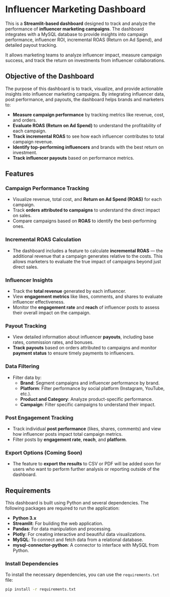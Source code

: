 # Influencer Marketing Dashboard

This is a **Streamlit-based dashboard** designed to track and analyze the performance of **influencer marketing campaigns**. The dashboard integrates with a MySQL database to provide insights into campaign performance, influencer ROI, incremental ROAS (Return on Ad Spend), and detailed payout tracking.

It allows marketing teams to analyze influencer impact, measure campaign success, and track the return on investments from influencer collaborations.

## **Objective of the Dashboard**

The purpose of this dashboard is to track, visualize, and provide actionable insights into influencer marketing campaigns. By integrating influencer data, post performance, and payouts, the dashboard helps brands and marketers to:
- **Measure campaign performance** by tracking metrics like revenue, cost, and orders.
- **Evaluate ROAS (Return on Ad Spend)** to understand the profitability of each campaign.
- **Track incremental ROAS** to see how each influencer contributes to total campaign revenue.
- **Identify top-performing influencers** and brands with the best return on investment.
- **Track influencer payouts** based on performance metrics.

## **Features**

### **Campaign Performance Tracking**
- Visualize revenue, total cost, and **Return on Ad Spend (ROAS)** for each campaign.
- Track **orders attributed to campaigns** to understand the direct impact on sales.
- Compare campaigns based on **ROAS** to identify the best-performing ones.

### **Incremental ROAS Calculation**
- The dashboard includes a feature to calculate **incremental ROAS** — the additional revenue that a campaign generates relative to the costs. This allows marketers to evaluate the true impact of campaigns beyond just direct sales.

### **Influencer Insights**
- Track the **total revenue** generated by each influencer.
- View **engagement metrics** like likes, comments, and shares to evaluate influencer effectiveness.
- Monitor the **engagement rate** and **reach** of influencer posts to assess their overall impact on the campaign.

### **Payout Tracking**
- View detailed information about influencer **payouts**, including base rates, commission rates, and bonuses.
- **Track payouts** based on orders attributed to campaigns and monitor **payment status** to ensure timely payments to influencers.

### **Data Filtering**
- Filter data by:
  - **Brand**: Segment campaigns and influencer performance by brand.
  - **Platform**: Filter performance by social platform (Instagram, YouTube, etc.).
  - **Product and Category**: Analyze product-specific performance.
  - **Campaign**: Filter specific campaigns to understand their impact.

### **Post Engagement Tracking**
- Track individual **post performance** (likes, shares, comments) and view how influencer posts impact total campaign metrics.
- Filter posts by **engagement rate**, **reach**, and **platform**.

### **Export Options (Coming Soon)**
- The feature to **export the results** to CSV or PDF will be added soon for users who want to perform further analysis or reporting outside of the dashboard.

## **Requirements**

This dashboard is built using Python and several dependencies. The following packages are required to run the application:

- **Python 3.x**
- **Streamlit**: For building the web application.
- **Pandas**: For data manipulation and processing.
- **Plotly**: For creating interactive and beautiful data visualizations.
- **MySQL**: To connect and fetch data from a relational database.
- **mysql-connector-python**: A connector to interface with MySQL from Python.

### **Install Dependencies**
To install the necessary dependencies, you can use the `requirements.txt` file:
```bash
pip install -r requirements.txt
